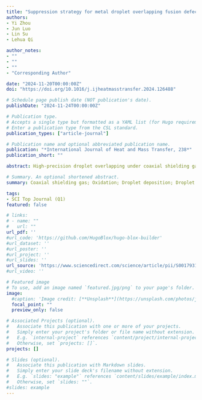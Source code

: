 ```yaml
---
title: "Suppression strategy for metal droplet overlapping fusion defects caused by droplet impact dynamics under coaxial shielding gas"
authors:
- Yi Zhou
- Jun Luo
- Lin Su
- Lehua Qi

author_notes:
- ""
- ""
- ""
- "Corresponding Author"

date: "2024-11-20T00:00:00Z"
doi: "https://doi.org/10.1016/j.ijheatmasstransfer.2024.126488"

# Schedule page publish date (NOT publication's date).
publishDate: "2024-11-24T00:00:00Z"

# Publication type.
# Accepts a single type but formatted as a YAML list (for Hugo requirements).
# Enter a publication type from the CSL standard.
publication_types: ["article-journal"]

# Publication name and optional abbreviated publication name.
publication: "*International Journal of Heat and Mass Transfer, 238*"
publication_short: ""

abstract: High-precision droplet overlapping under coaxial shielding gas is a prerequisite for automated and lightweight metal micro-droplet deposition manufacturing. Unfortunately, the opening shielding environment exposes metal droplets directly to the atmosphere. Droplet overlapping fusion quality would be affected due to the coupling effects of impact dynamics, thermodynamics, and oxidation. In this study, based on experiments and theoretical modeling of molten droplet impact dynamics, a strategy to suppress droplet overlapping fusion defects under coaxial shielding gas was proposed for the first time. Results show that at lower shielding gas rates, molten droplet retraction, recoil, and oscillation would weaken or vanish due to the oxide film's self-limiting effect. This limits the improved model's accuracy in predicting the droplet spreading factor in lower shielding gas supply rates. The weakened droplet dynamic behaviors at low shielding gas supply rates would magnify the length and height defects of droplet overlapping, which is particularly evident at a small printing step distance. Finally, a quality mapping for different printing parameters is established, effectively suppressing overlapping defects and ensuring fusion quality through metallurgical bonding. This work could provide a solid evidence base and theoretical guidance for high-quality metal micro-droplet deposition manufacturing under an opening shielding environment.

# Summary. An optional shortened abstract.
summary: Coaxial shielding gas; Oxidation; Droplet deposition; Droplet overlapping; Metal micro-droplet deposition manufacturing.

tags:
- SCI Top Journal (Q1)
featured: false

# links:
# - name: ""
#   url: ""
url_pdf: ''
#url_code: 'https://github.com/HugoBlox/hugo-blox-builder'
#url_dataset: ''
#url_poster: ''
#url_project: ''
#url_slides: ''
url_source: 'https://www.sciencedirect.com/science/article/pii/S0017931024013164?via%3Dihub'
#url_video: ''

# Featured image
# To use, add an image named `featured.jpg/png` to your page's folder. 
image:
  #caption: 'Image credit: [**Unsplash**](https://unsplash.com/photos/jdD8gXaTZsc)'
  focal_point: ""
  preview_only: false

# Associated Projects (optional).
#   Associate this publication with one or more of your projects.
#   Simply enter your project's folder or file name without extension.
#   E.g. `internal-project` references `content/project/internal-project/index.md`.
#   Otherwise, set `projects: []`.
projects: []

# Slides (optional).
#   Associate this publication with Markdown slides.
#   Simply enter your slide deck's filename without extension.
#   E.g. `slides: "example"` references `content/slides/example/index.md`.
#   Otherwise, set `slides: ""`.
#slides: example
---
```


<!-- {{% callout note %}}
Click the *Cite* button above to demo the feature to enable visitors to import publication metadata into their reference management software.
{{% /callout %}}

{{% callout note %}}
Create your slides in Markdown - click the *Slides* button to check out the example.
{{% /callout %}}

Add the publication's **full text** or **supplementary notes** here. You can use rich formatting such as including [code, math, and images](https://docs.hugoblox.com/content/writing-markdown-latex/). -->
